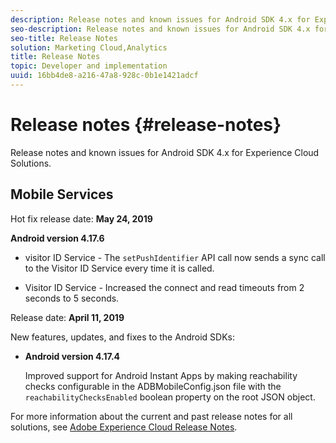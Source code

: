 ```yaml
---
description: Release notes and known issues for Android SDK 4.x for Experience Cloud Solutions.
seo-description: Release notes and known issues for Android SDK 4.x for Experience Cloud Solutions.
seo-title: Release Notes
solution: Marketing Cloud,Analytics
title: Release Notes
topic: Developer and implementation
uuid: 16bb4de8-a216-47a8-928c-0b1e1421adcf
---
```


# Release notes {#release-notes}

Release notes and known issues for Android SDK 4.x for Experience Cloud Solutions.

## Mobile Services

Hot fix release date: **May 24, 2019**

**Android version 4.17.6**

* visitor ID Service - The 
`setPushIdentifier` API call now sends a
sync call to the Visitor ID Service every time it is called. 

* Visitor ID Service - Increased the connect and read
timeouts from 2 seconds to 5 seconds.

Release date: **April 11, 2019**

New features, updates, and fixes to the Android SDKs:

* **Android version 4.17.4**

  Improved support for Android Instant Apps by making reachability checks configurable in the ADBMobileConfig.json file with the `reachabilityChecksEnabled` boolean property on the root JSON object.

For more information about the current and past release notes for all solutions, see [Adobe Experience Cloud Release Notes](https://marketing.adobe.com/resources/help/en_US/whatsnew/). 
